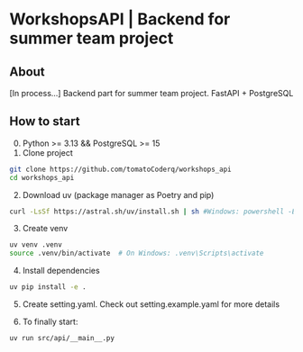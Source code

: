 # WorkshopsAPI | Backend for summer team project

## About
[In process...]
Backend part for summer team project. FastAPI + PostgreSQL

## How to start
0. Python >= 3.13 && PostgreSQL >= 15
1. Clone project
```bash
git clone https://github.com/tomatoCoderq/workshops_api
cd workshops_api
```
2. Download uv (package manager as Poetry and pip)
```bash
curl -LsSf https://astral.sh/uv/install.sh | sh #Windows: powershell -ExecutionPolicy ByPass -c "irm https://astral.sh/uv/install.ps1 | iex"
```

3. Create venv 
```bash
uv venv .venv
source .venv/bin/activate  # On Windows: .venv\Scripts\activate
```
4. Install dependencies
```bash
uv pip install -e .
```

5. Create setting.yaml. Check out setting.example.yaml for more details

6. To finally start: 
```bash
uv run src/api/__main__.py
```